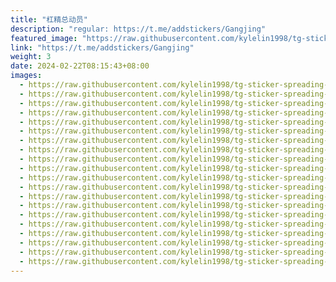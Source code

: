 ```yaml
---
title: "杠精总动员"
description: "regular: https://t.me/addstickers/Gangjing"
featured_image: "https://raw.githubusercontent.com/kylelin1998/tg-sticker-spreading-worldwide-images/main/img/1068662b-c1dd-4d0d-bd11-17824ef2b6f1.jpg"
link: "https://t.me/addstickers/Gangjing"
weight: 3
date: 2024-02-22T08:15:43+08:00
images:
  - https://raw.githubusercontent.com/kylelin1998/tg-sticker-spreading-worldwide-images/main/img/1068662b-c1dd-4d0d-bd11-17824ef2b6f1.jpg
  - https://raw.githubusercontent.com/kylelin1998/tg-sticker-spreading-worldwide-images/main/img/5e84a67b-d66c-4187-9650-f4fbc68e5bb8.jpg
  - https://raw.githubusercontent.com/kylelin1998/tg-sticker-spreading-worldwide-images/main/img/e17bdd37-8916-4bca-bd5d-7ba76cbc8d9a.jpg
  - https://raw.githubusercontent.com/kylelin1998/tg-sticker-spreading-worldwide-images/main/img/1e659176-95d4-483d-963a-5cf5055603ce.jpg
  - https://raw.githubusercontent.com/kylelin1998/tg-sticker-spreading-worldwide-images/main/img/6222e30d-ffd6-4772-a2ad-a88978a11255.jpg
  - https://raw.githubusercontent.com/kylelin1998/tg-sticker-spreading-worldwide-images/main/img/6b7ff9eb-eacb-4fbc-a454-4e6ee8888e82.jpg
  - https://raw.githubusercontent.com/kylelin1998/tg-sticker-spreading-worldwide-images/main/img/d3615bb4-362c-4132-8eea-aadda9b0191f.jpg
  - https://raw.githubusercontent.com/kylelin1998/tg-sticker-spreading-worldwide-images/main/img/1daff334-d0c6-4025-bb35-8709c8928a0a.jpg
  - https://raw.githubusercontent.com/kylelin1998/tg-sticker-spreading-worldwide-images/main/img/ccaf94f6-3f9e-4f07-89f2-cc44503cbe17.jpg
  - https://raw.githubusercontent.com/kylelin1998/tg-sticker-spreading-worldwide-images/main/img/19eda332-5a1e-49da-833b-977de4b671e8.jpg
  - https://raw.githubusercontent.com/kylelin1998/tg-sticker-spreading-worldwide-images/main/img/6ea36457-ef73-42d0-a6df-a086af99ba14.jpg
  - https://raw.githubusercontent.com/kylelin1998/tg-sticker-spreading-worldwide-images/main/img/c65da574-7741-459c-914e-021b578cfd82.jpg
  - https://raw.githubusercontent.com/kylelin1998/tg-sticker-spreading-worldwide-images/main/img/133759e1-db70-4857-876b-08791a810ce4.jpg
  - https://raw.githubusercontent.com/kylelin1998/tg-sticker-spreading-worldwide-images/main/img/87ee8c8a-6658-49b3-9145-242d12d58e3c.jpg
  - https://raw.githubusercontent.com/kylelin1998/tg-sticker-spreading-worldwide-images/main/img/268a6fed-f27c-466a-8865-8a099d3968f8.jpg
  - https://raw.githubusercontent.com/kylelin1998/tg-sticker-spreading-worldwide-images/main/img/af89a2f4-7bca-4bd9-95cc-aadfe7fb1a13.jpg
  - https://raw.githubusercontent.com/kylelin1998/tg-sticker-spreading-worldwide-images/main/img/370a4572-5b91-46a8-9231-a9e15b7a8432.jpg
  - https://raw.githubusercontent.com/kylelin1998/tg-sticker-spreading-worldwide-images/main/img/b13a5031-faf5-4d2c-8dd8-dd2706e1d36b.jpg
  - https://raw.githubusercontent.com/kylelin1998/tg-sticker-spreading-worldwide-images/main/img/e4a82227-ceb9-4148-8050-1ef0f770aa59.jpg
  - https://raw.githubusercontent.com/kylelin1998/tg-sticker-spreading-worldwide-images/main/img/73c1f868-4300-4147-99ed-832291acf5d2.jpg
---
```


